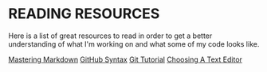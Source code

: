 # READING RESOURCES

Here is a list of great resources to read in order to get a better understanding of what I'm working on and what some of my code looks like.

[Mastering Markdown](https://guides.github.com/features/mastering-markdown/)
[GitHub Syntax](https://docs.github.com/en/free-pro-team@latest/github/writing-on-github/basic-writing-and-formatting-syntax)
[Git Tutorial](https://blog.udemy.com/git-tutorial-a-comprehensive-guide/)
[Choosing A Text Editor](https://codefellows.github.io/code-102-guide/curriculum/class-02/Choosing-A-Text-Editor--The-Older-Co)